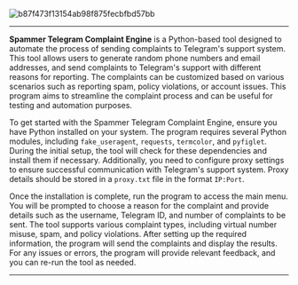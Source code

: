![b87f473f13154ab98f875fecbfbd57bb](https://github.com/user-attachments/assets/acf356b6-e569-42c2-94cd-873871ab235e)

---
**Spammer Telegram Complaint Engine** is a Python-based tool designed to automate the process of sending complaints to Telegram's support system. This tool allows users to generate random phone numbers and email addresses, and send complaints to Telegram's support with different reasons for reporting. The complaints can be customized based on various scenarios such as reporting spam, policy violations, or account issues. This program aims to streamline the complaint process and can be useful for testing and automation purposes.

To get started with the Spammer Telegram Complaint Engine, ensure you have Python installed on your system. The program requires several Python modules, including `fake_useragent`, `requests`, `termcolor`, and `pyfiglet`. During the initial setup, the tool will check for these dependencies and install them if necessary. Additionally, you need to configure proxy settings to ensure successful communication with Telegram's support system. Proxy details should be stored in a `proxy.txt` file in the format `IP:Port`.

Once the installation is complete, run the program to access the main menu. You will be prompted to choose a reason for the complaint and provide details such as the username, Telegram ID, and number of complaints to be sent. The tool supports various complaint types, including virtual number misuse, spam, and policy violations. After setting up the required information, the program will send the complaints and display the results. For any issues or errors, the program will provide relevant feedback, and you can re-run the tool as needed.

---
